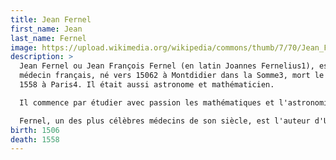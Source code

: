 ```yaml
---
title: Jean Fernel
first_name: Jean
last_name: Fernel
image: https://upload.wikimedia.org/wikipedia/commons/thumb/7/70/Jean_Fernel.jpg/800px-Jean_Fernel.jpg
description: >
  Jean Fernel ou Jean François Fernel (en latin Joannes Fernelius1), est un
  médecin français, né vers 15062 à Montdidier dans la Somme3, mort le 26 avril
  1558 à Paris4. Il était aussi astronome et mathématicien.

  Il commence par étudier avec passion les mathématiques et l'astronomie, se livre ensuite à la médecine, et acquiert bientôt une telle célébrité qu'Henri II le nomme premier médecin du roi. Fernel enseigne les mathématiques au collège des Lombards et publie un ouvrage sur cette science (De proportionibus, 1526), ainsi que deux livres d’astronomie (Monalosphaerium et Cosmotheoria, 1528). Il tente de mesurer un arc d'un degré sur la surface terrestre5. 

  Fernel, un des plus célèbres médecins de son siècle, est l'auteur d'Universa medicina, où il classe méthodiquement les connaissances médicales. Cet ouvrage comprend trois parties.
birth: 1506
death: 1558
---
```

